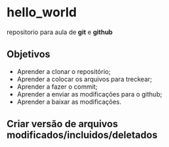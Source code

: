 # hello_world
repositorio para aula de **git** e **github**

## Objetivos

* Aprender a clonar o repositório;
* Aprender a colocar os arquivos para treckear;
* Aprender a fazer o commit;
* Aprender a enviar as modificações para o github;
* Aprender a baixar as modificações.

## Criar versão de arquivos modificados/incluidos/deletados
